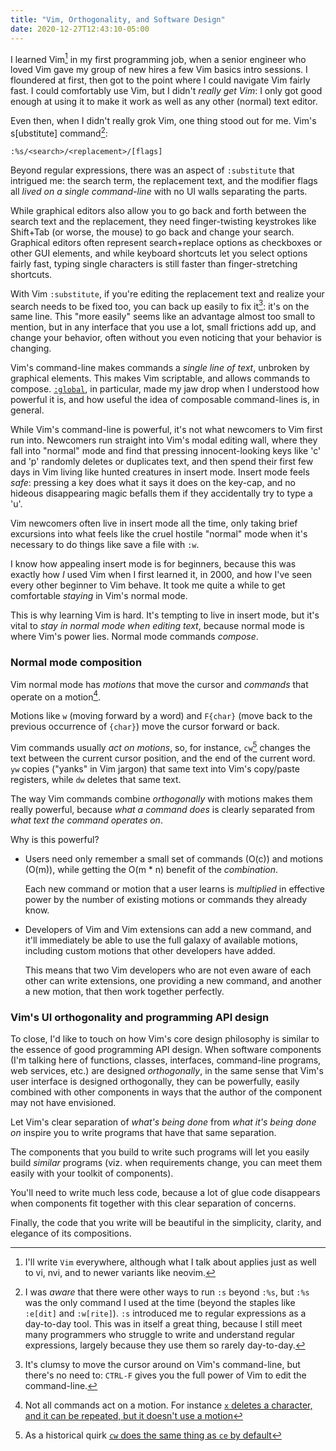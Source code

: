```yaml
---
title: "Vim, Orthogonality, and Software Design"
date: 2020-12-27T12:43:10-05:00
---
```


I learned Vim[^vim] in my first programming job, when a senior engineer who loved Vim
gave my group of new hires a few Vim basics intro sessions. I floundered at
first, then got to the point where I could navigate Vim fairly fast. I could
comfortably use Vim, but I didn't *really get Vim*: I only got good enough at
using it to make it work as well as any other (normal) text editor. 

<!--more-->

Even then, when I didn't really grok Vim, one thing stood out for me.
Vim's s[ubstitute] command[^search-command]:

```
:%s/<search>/<replacement>/[flags]
```

Beyond regular expressions, there was an aspect of `:substitute` that intrigued
me: the search term, the replacement text, and the modifier flags all *lived on
a single command-line* with no UI walls separating the parts.

While graphical editors also allow you to go back and forth between the search
text and the replacement, they need finger-twisting keystrokes like Shift+Tab
(or worse, the mouse) to go back and change your search. Graphical editors
often represent search+replace options as checkboxes or other GUI elements, and
while keyboard shortcuts let you select options fairly fast, typing single
characters is still faster than finger-stretching shortcuts.

With Vim `:substitute`, if you're editing the replacement text and realize your
search needs to be fixed too, you can back up easily to fix
it[^edit-command-line]: it's on the same line.  This "more easily" seems like
an advantage almost too small to mention, but in any interface that you use a
lot, small frictions add up, and change your behavior, often without you even
noticing that your behavior is changing.

Vim's command-line makes commands a *single line of text*, unbroken by
graphical elements. This makes Vim scriptable, and allows commands to
compose. [`:global`](http://vimdoc.sourceforge.net/htmldoc/usr_10.html#10.4), in
particular, made my jaw drop when I understood how powerful it is, and how
useful the idea of composable command-lines is, in general.

While Vim's command-line is powerful, it's not what newcomers to Vim first run
into. Newcomers run straight into Vim's modal editing wall, where they fall
into "normal" mode and find that pressing innocent-looking keys like 'c' and
'p' randomly deletes or duplicates text, and then spend their first few days in
Vim living like hunted creatures in insert mode. Insert mode feels *safe*:
pressing a key does what it says it does on the key-cap, and no hideous
disappearing magic befalls them if they accidentally try to type a 'u'.

Vim newcomers often live in insert mode all the time, only taking brief
excursions into what feels like the cruel hostile "normal" mode when it's
necessary to do things like save a file with `:w`. 

I know how appealing insert mode is for beginners, because this was exactly how
*I* used Vim when I first learned it, in 2000, and how I've seen every other
beginner to Vim behave. It took me quite a while to get comfortable *staying*
in Vim's normal mode.

This is why learning Vim is hard. It's tempting to live in insert mode, but
it's vital to *stay in normal mode when editing text*, because normal mode is
where Vim's power lies. Normal mode commands *compose*.

### Normal mode composition

Vim normal mode has *motions* that move the cursor and *commands* that operate
on a motion[^not-all-commands-do-motions].

Motions like `w` (moving forward by a word) and `F{char}` (move back to the
previous occurrence of `{char}`) move the cursor forward or back. 

Vim commands usually *act on motions*, so, for instance, `cw`[^cw] changes the
text between the current cursor position, and the end of the current word. `yw`
copies ("yanks" in Vim jargon) that same text into Vim's copy/paste registers,
while `dw` deletes that same text.

The way Vim commands combine *orthogonally* with motions makes them really
powerful, because *what a command does* is clearly separated from *what text
the command operates on*.

Why is this powerful?

- Users need only remember a small set of commands (O(c)) and motions (O(m)),
  while getting the O(m * n) benefit of the *combination*.

  Each new command or motion that a user learns is *multiplied* in effective
  power by the number of existing motions or commands they already know.

- Developers of Vim and Vim extensions can add a new command, and it'll
  immediately be able to use the full galaxy of available motions, including
  custom motions that other developers have added.

  This means that two Vim developers who are not even aware of each other can
  write extensions, one providing a new command, and another a new motion, that
  then work together perfectly.

### Vim's UI orthogonality and programming API design

To close, I'd like to touch on how Vim's core design philosophy is similar to
the essence of good programming API design. When software components (I'm
talking here of functions, classes, interfaces, command-line programs, web
services, etc.) are designed *orthogonally*, in the same sense that Vim's user
interface is designed orthogonally, they can be powerfully, easily combined
with other components in ways that the author of the component may not have
envisioned.

Let Vim's clear separation of *what's being done* from *what it's being done
on* inspire you to write programs that have that same separation. 

The components that you build to write such programs will let you easily build
*similar* programs (viz. when requirements change, you can meet them easily
with your toolkit of components). 

You'll need to write much less code, because a lot of glue code disappears when
components fit together with this clear separation of concerns.

Finally, the code that you write will be beautiful in the simplicity, clarity,
and elegance of its compositions.

[^vim]: I'll write `Vim` everywhere, although what I talk about applies just as
well to vi, nvi, and to newer variants like neovim.

[^search-command]: I was *aware* that there were other ways to run `:s` beyond
  `:%s`, but `:%s` was the only command I used at the time (beyond the staples
  like `:e[dit]` and `:w[rite]`). `:s` introduced me to regular expressions as a
  day-to-day tool. This was in itself a great thing, because I still meet many
  programmers who struggle to write and understand regular expressions, largely
  because they use them so rarely day-to-day.

[^edit-command-line]: It's clumsy to move the cursor around on Vim's
  command-line, but there's no need to: `CTRL-F` gives you the full power of
  Vim to edit the command-line.

[^not-all-commands-do-motions]: Not all commands act on a motion. For instance
[`x` deletes a character, and it can be repeated, but it doesn't use a motion](https://vimhelp.org/change.txt.html#x)

[^cw]: As a historical quirk [`cw` does the same thing as `ce` by
default](https://vimhelp.org/motion.txt.html#WORD)
